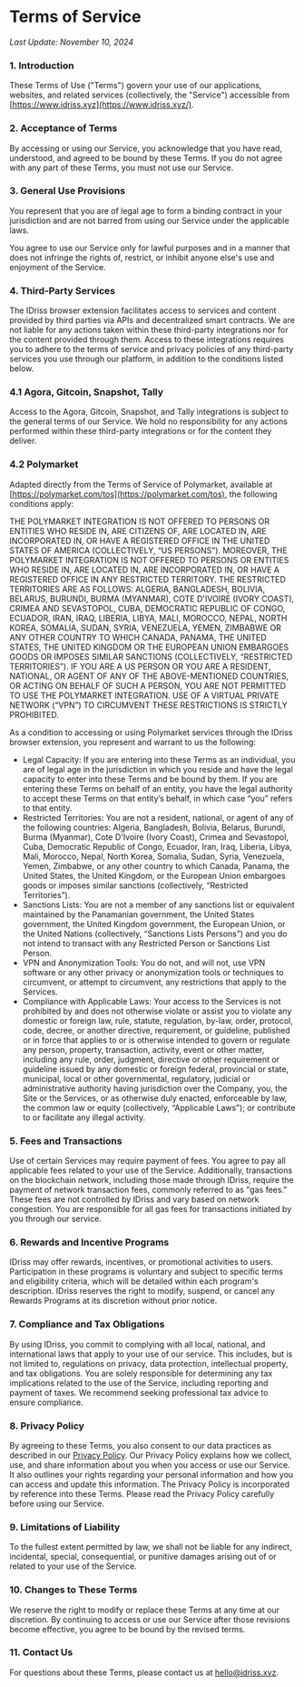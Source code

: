 # Terms of Service

_Last Update: November 10, 2024_

### 1. Introduction

These Terms of Use ("Terms") govern your use of our applications, websites, and related services (collectively, the "Service") accessible from [https://www.idriss.xyz](https://www.idriss.xyz/).

### 2. Acceptance of Terms

By accessing or using our Service, you acknowledge that you have read, understood, and agreed to be bound by these Terms. If you do not agree with any part of these Terms, you must not use our Service.

### 3. General Use Provisions

You represent that you are of legal age to form a binding contract in your jurisdiction and are not barred from using our Service under the applicable laws.

You agree to use our Service only for lawful purposes and in a manner that does not infringe the rights of, restrict, or inhibit anyone else's use and enjoyment of the Service.

### 4. Third-Party Services

The IDriss browser extension facilitates access to services and content provided by third parties via APIs and decentralized smart contracts. We are not liable for any actions taken within these third-party integrations nor for the content provided through them. Access to these integrations requires you to adhere to the terms of service and privacy policies of any third-party services you use through our platform, in addition to the conditions listed below.

### 4.1 Agora, Gitcoin, Snapshot, Tally

Access to the Agora, Gitcoin, Snapshot, and Tally integrations is subject to the general terms of our Service. We hold no responsibility for any actions performed within these third-party integrations or for the content they deliver.

### 4.2 Polymarket

Adapted directly from the Terms of Service of Polymarket, available at [https://polymarket.com/tos](https://polymarket.com/tos), the following conditions apply:

THE POLYMARKET INTEGRATION IS NOT OFFERED TO PERSONS OR ENTITIES WHO RESIDE IN, ARE CITIZENS OF, ARE LOCATED IN, ARE INCORPORATED IN, OR HAVE A REGISTERED OFFICE IN THE UNITED STATES OF AMERICA (COLLECTIVELY, “US PERSONS”). MOREOVER, THE POLYMARKET INTEGRATION IS NOT OFFERED TO PERSONS OR ENTITIES WHO RESIDE IN, ARE LOCATED IN, ARE INCORPORATED IN, OR HAVE A REGISTERED OFFICE IN ANY RESTRICTED TERRITORY. THE RESTRICTED TERRITORIES ARE AS FOLLOWS: ALGERIA, BANGLADESH, BOLIVIA, BELARUS, BURUNDI, BURMA (MYANMAR), COTE D'IVOIRE (IVORY COAST), CRIMEA AND SEVASTOPOL, CUBA, DEMOCRATIC REPUBLIC OF CONGO, ECUADOR, IRAN, IRAQ, LIBERIA, LIBYA, MALI, MOROCCO, NEPAL, NORTH KOREA, SOMALIA, SUDAN, SYRIA, VENEZUELA, YEMEN, ZIMBABWE OR ANY OTHER COUNTRY TO WHICH CANADA, PANAMA, THE UNITED STATES, THE UNITED KINGDOM OR THE EUROPEAN UNION EMBARGOES GOODS OR IMPOSES SIMILAR SANCTIONS (COLLECTIVELY, “RESTRICTED TERRITORIES”). IF YOU ARE A US PERSON OR YOU ARE A RESIDENT, NATIONAL, OR AGENT OF ANY OF THE ABOVE-MENTIONED COUNTRIES, OR ACTING ON BEHALF OF SUCH A PERSON, YOU ARE NOT PERMITTED TO USE THE POLYMARKET INTEGRATION. USE OF A VIRTUAL PRIVATE NETWORK (“VPN”) TO CIRCUMVENT THESE RESTRICTIONS IS STRICTLY PROHIBITED.

As a condition to accessing or using Polymarket services through the IDriss browser extension, you represent and warrant to us the following:

* Legal Capacity: If you are entering into these Terms as an individual, you are of legal age in the jurisdiction in which you reside and have the legal capacity to enter into these Terms and be bound by them. If you are entering these Terms on behalf of an entity, you have the legal authority to accept these Terms on that entity’s behalf, in which case “you” refers to that entity.
* Restricted Territories: You are not a resident, national, or agent of any of the following countries: Algeria, Bangladesh, Bolivia, Belarus, Burundi, Burma (Myanmar), Cote D'Ivoire (Ivory Coast), Crimea and Sevastopol, Cuba, Democratic Republic of Congo, Ecuador, Iran, Iraq, Liberia, Libya, Mali, Morocco, Nepal, North Korea, Somalia, Sudan, Syria, Venezuela, Yemen, Zimbabwe, or any other country to which Canada, Panama, the United States, the United Kingdom, or the European Union embargoes goods or imposes similar sanctions (collectively, “Restricted Territories”).
* Sanctions Lists: You are not a member of any sanctions list or equivalent maintained by the Panamanian government, the United States government, the United Kingdom government, the European Union, or the United Nations (collectively, “Sanctions Lists Persons”) and you do not intend to transact with any Restricted Person or Sanctions List Person.
* VPN and Anonymization Tools: You do not, and will not, use VPN software or any other privacy or anonymization tools or techniques to circumvent, or attempt to circumvent, any restrictions that apply to the Services.
* Compliance with Applicable Laws: Your access to the Services is not prohibited by and does not otherwise violate or assist you to violate any domestic or foreign law, rule, statute, regulation, by-law, order, protocol, code, decree, or another directive, requirement, or guideline, published or in force that applies to or is otherwise intended to govern or regulate any person, property, transaction, activity, event or other matter, including any rule, order, judgment, directive or other requirement or guideline issued by any domestic or foreign federal, provincial or state, municipal, local or other governmental, regulatory, judicial or administrative authority having jurisdiction over the Company, you, the Site or the Services, or as otherwise duly enacted, enforceable by law, the common law or equity (collectively, “Applicable Laws”); or contribute to or facilitate any illegal activity.

### 5. Fees and Transactions

Use of certain Services may require payment of fees. You agree to pay all applicable fees related to your use of the Service. Additionally, transactions on the blockchain network, including those made through IDriss, require the payment of network transaction fees, commonly referred to as "gas fees." These fees are not controlled by IDriss and vary based on network congestion. You are responsible for all gas fees for transactions initiated by you through our service.

### 6. Rewards and Incentive Programs

IDriss may offer rewards, incentives, or promotional activities to users. Participation in these programs is voluntary and subject to specific terms and eligibility criteria, which will be detailed within each program's description. IDriss reserves the right to modify, suspend, or cancel any Rewards Programs at its discretion without prior notice.

### 7. Compliance and Tax Obligations

By using IDriss, you commit to complying with all local, national, and international laws that apply to your use of our service. This includes, but is not limited to, regulations on privacy, data protection, intellectual property, and tax obligations. You are solely responsible for determining any tax implications related to the use of the Service, including reporting and payment of taxes. We recommend seeking professional tax advice to ensure compliance.

### 8. Privacy Policy

By agreeing to these Terms, you also consent to our data practices as described in our [Privacy Policy](https://www.idriss.xyz/pp). Our Privacy Policy explains how we collect, use, and share information about you when you access or use our Service. It also outlines your rights regarding your personal information and how you can access and update this information. The Privacy Policy is incorporated by reference into these Terms. Please read the Privacy Policy carefully before using our Service.

### 9. Limitations of Liability

To the fullest extent permitted by law, we shall not be liable for any indirect, incidental, special, consequential, or punitive damages arising out of or related to your use of the Service.

### 10. Changes to These Terms

We reserve the right to modify or replace these Terms at any time at our discretion. By continuing to access or use our Service after those revisions become effective, you agree to be bound by the revised terms.

### 11. Contact Us

For questions about these Terms, please contact us at [hello@idriss.xyz](mailto:hello@idriss.xyz).
